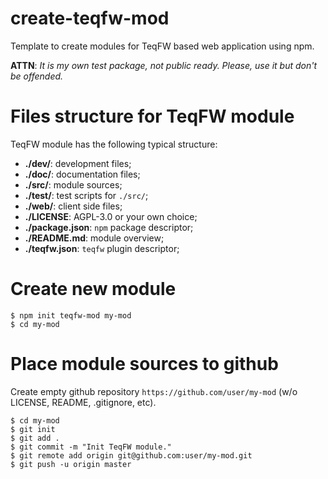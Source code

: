# create-teqfw-mod

Template to create modules for TeqFW based web application using npm.

**ATTN**: *It is my own test package, not public ready. Please, use it but don't be offended.*



# Files structure for TeqFW module

TeqFW module has the following typical structure:

- **./dev/**: development files;
- **./doc/**: documentation files;
- **./src/**: module sources;
- **./test/**: test scripts for `./src/`;
- **./web/**: client side files;
- **./LICENSE**: AGPL-3.0 or your own choice;
- **./package.json**: `npm` package descriptor;
- **./README.md**: module overview;
- **./teqfw.json**: `teqfw` plugin descriptor;



# Create new module 

```
$ npm init teqfw-mod my-mod
$ cd my-mod
```  
  
  
    
# Place module sources to github

Create empty github repository `https://github.com/user/my-mod` (w/o LICENSE, README, .gitignore, etc).

```
$ cd my-mod
$ git init
$ git add .
$ git commit -m "Init TeqFW module."
$ git remote add origin git@github.com:user/my-mod.git
$ git push -u origin master
```
